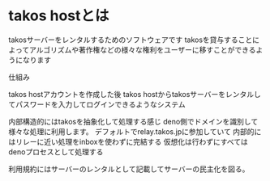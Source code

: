 # takos hostとは

takosサーバーをレンタルするためのソフトウェアです
takosを貸与することによってアルゴリズムや著作権などの様々な権利をユーザーに移すことができるようになります

仕組み

takos hostアカウントを作成した後 takos hostからtakosサーバーをレンタルしてパスワードを入力してログインできるようなシステム

内部構造的にはtakosを抽象化して処理する感じ
deno側でドメインを識別して様々な処理に利用します。
デフォルトでrelay.takos.jpに参加していて
内部的にはリレーに近い処理をinboxを使わずに完結する
仮想化は行わずにすべてはdenoプロセスとして処理する

利用規約にはサーバーのレンタルとして記載してサーバーの民主化を図る。